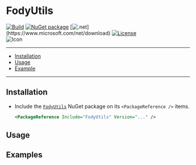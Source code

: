 # FodyUtils

[![Build](https://github.com/huoshan12345/FodyUtils/workflows/Build/badge.svg)](https://github.com/huoshan12345/FodyUtils/actions?query=workflow%3ABuild)
[![NuGet package](https://img.shields.io/nuget/v/FodyUtils.svg?logo=NuGet)](https://www.nuget.org/packages/FodyUtils)
[![.net](https://img.shields.io/badge/.net%20standard-2.0-ff69b4.svg?)](https://www.microsoft.com/net/download)
[![License](https://img.shields.io/badge/license-MIT-blue.svg)](https://github.com/huoshan12345/FodyUtils/blob/master/LICENSE)  
![Icon](https://github.com/huoshan12345/FodyUtils/raw/master/icon.png)

---
 - [Installation](#installation)
 - [Usage](#usage)
 - [Example](#examples) 
---

## Installation
- Include the [`FodyUtils`](https://www.nuget.org/packages/FodyUtils) NuGet package on its `<PackageReference />` items.

  ```XML
  <PackageReference Include="FodyUtils" Version="..." />
  ```

## Usage


## Examples

